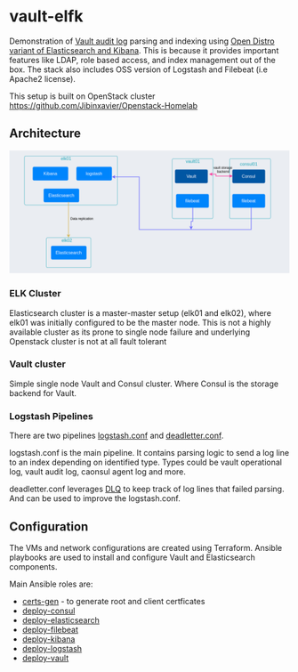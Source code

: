 # vault-elfk

 
Demonstration of [Vault audit log](https://www.vaultproject.io/docs/audit) parsing and indexing using [Open Distro variant of Elasticsearch and Kibana](https://opendistro.github.io/for-elasticsearch/). This is because it provides important features like LDAP, role based access, and index management out of the box.
The stack also includes OSS version of Logstash and Filebeat (i.e Apache2 license).

This setup is built on OpenStack cluster https://github.com/Jibinxavier/Openstack-Homelab 
## Architecture 

![](docs/arch.png)


### ELK Cluster

Elasticsearch cluster is a master-master setup (elk01 and elk02), where elk01 was initially configured to be the master node. 
This is not a highly available cluster as its prone to single node failure and underlying Openstack cluster is not at all fault tolerant
 
### Vault cluster

Simple single node Vault and Consul cluster. Where Consul is the storage backend for Vault. 

### Logstash Pipelines
There are two pipelines [logstash.conf](ansible/configs/logstash/templates/logstash.conf.j2) and [deadletter.conf](ansible/configs/logstash/templates/deadletter.conf.j2).

logstash.conf is the main pipeline. It contains parsing logic to send a log line to an index depending on identified type. Types could be vault operational log, vault audit log, caonsul agent log and more.


deadletter.conf leverages [DLQ](https://www.elastic.co/guide/en/logstash/current/dead-letter-queues.html) to keep track of log lines that failed parsing. And can be used to improve the logstash.conf.

## Configuration

The VMs and network configurations are created using Terraform. Ansible playbooks are used to install and configure Vault and Elasticsearch components.

Main Ansible roles are: 
- [certs-gen](ansible/roles/certs-gen) - to generate root and client certficates 
- [deploy-consul](ansible/roles/certs-gen)
- [deploy-elasticsearch](ansible/roles/deploy-elasticsearch)
- [deploy-filebeat](ansible/roles/deploy-filebeat)
- [deploy-kibana](ansible/roles/deploy-kibana)
- [deploy-logstash](ansible/roles/deploy-logstash)
- [deploy-vault](ansible/roles/deploy-vault)